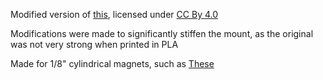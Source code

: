Modified version of [this](https://www.thingiverse.com/thing:4974074), licensed under [CC By 4.0](https://creativecommons.org/licenses/by/4.0/)

Modifications were made to significantly stiffen the mount, as the original was not very strong when printed in PLA

Made for 1/8" cylindrical magnets, such as [These](https://www.kjmagnetics.com/proddetail.asp?prod=D22-N52)
